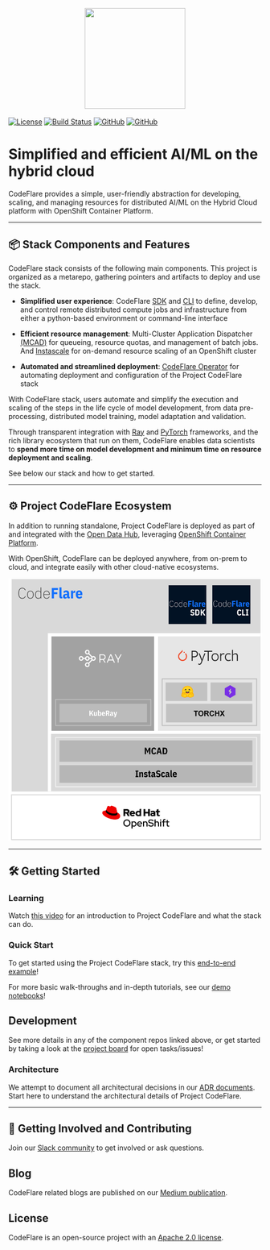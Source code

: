 <!--
{% comment %}
Copyright 2021, 2022, 2023 IBM

Licensed under the Apache License, Version 2.0 (the "License");
you may not use this file except in compliance with the License.
You may obtain a copy of the License at

http://www.apache.org/licenses/LICENSE-2.0

Unless required by applicable law or agreed to in writing, software
distributed under the License is distributed on an "AS IS" BASIS,
WITHOUT WARRANTIES OR CONDITIONS OF ANY KIND, either express or implied.
See the License for the specific language governing permissions and
limitations under the License.
{% endcomment %}
-->

<p align="center">
<img src="./images/codeflare_square.svg" width="200" height="200">
</p>

<!--
<p align="center">
<img src="./images/pipelines.svg" width="340" height="207">
</p> 
-->

[![License](https://img.shields.io/badge/license-Apache--2.0-blue.svg)](http://www.apache.org/licenses/LICENSE-2.0)
[![Build
Status](https://travis-ci.com/project-codeflare/codeflare.svg?branch=main)](https://travis-ci.com/project-codeflare/codeflare.svg?branch=main) 
[![GitHub](https://img.shields.io/badge/issue_tracking-github-blue.svg)](https://github.com/project-codeflare/codeflare/issues)
[![GitHub](https://img.shields.io/badge/CodeFlare-Join%20Slack-blue)](https://invite.playplay.io/invite?team_id=T04KQQBTDN3)

<!-- >> **⚠ UPDATE**  
> CodeFlare is evolving! Check our [updates](https://github.com/project-codeflare/codeflare#pipeline-execution-and-scaling) for CodeFlare Pipelines and related contributions to Ray Workflows under Ray project. -->

# Simplified and efficient AI/ML on the hybrid cloud

CodeFlare provides a simple, user-friendly abstraction for developing, scaling, and managing resources for distributed AI/ML on the Hybrid Cloud platform with OpenShift Container Platform.

---

## 📦 Stack Components and Features

CodeFlare stack consists of the following main components. This project is organized as a metarepo, gathering pointers and artifacts to deploy and use the stack.

* **Simplified user experience**:
CodeFlare [SDK](https://github.com/project-codeflare/codeflare-sdk) and [CLI](https://github.com/project-codeflare/codeflare-cli) to define, develop, and control remote distributed compute jobs and infrastructure from either a python-based environment or command-line interface

* **Efficient resource management**:
Multi-Cluster Application Dispatcher [(MCAD)](https://github.com/project-codeflare/multi-cluster-app-dispatcher) for queueing, resource quotas, and management of batch jobs. And [Instascale](https://github.com/project-codeflare/instacale) for on-demand resource scaling of an OpenShift cluster

* **Automated and streamlined deployment**:
[CodeFlare Operator](https://github.com/project-codeflare/codeflare-operator) for automating deployment and configuration of the Project CodeFlare stack

With CodeFlare stack, users automate and simplify the execution and scaling of the steps in the life cycle of model development, from data pre-processing, distributed model training, model adaptation and validation.

Through transparent integration with [Ray](https://github.com/ray-project/ray) and [PyTorch](https://github.com/pytorch/pytorch) frameworks, and the rich library ecosystem that run on them, CodeFlare enables data scientists to **spend more time on model development and minimum time on resource deployment and scaling**. 

See below our stack and how to get started.

--- 
## ⚙️ Project CodeFlare Ecosystem

In addition to running standalone, Project CodeFlare is deployed as part of and integrated with the [Open Data Hub](https://github.com/opendatahub-io/distributed-workloads), leveraging [OpenShift Container Platform](https://www.openshift.com). 

With OpenShift, CodeFlare can be deployed anywhere, from on-prem to cloud, and integrate easily with other cloud-native ecosystems.

<p align="center">
<img src="./images/codeflare_stack.svg" width="506" height="520">
</p>

---

## 🛠️ Getting Started

### Learning

Watch [this video](https://www.youtube.com/watch?v=OAzFBFL5B0k) for an introduction to Project CodeFlare and what the
stack can do.

### Quick Start

To get started using the Project CodeFlare stack, try this [end-to-end example](https://github.com/opendatahub-io/distributed-workloads/blob/main/Quick-Start.md)!

For more basic walk-throughs and in-depth tutorials, see our [demo notebooks](https://github.com/project-codeflare/codeflare-sdk/tree/main/demo-notebooks/guided-demos)!

## Development

See more details in any of the component repos linked above, or get started by taking a look at the [project board](https://github.com/orgs/project-codeflare/projects/8) for open tasks/issues!

### Architecture

We attempt to document all architectural decisions in our [ADR documents](https://github.com/project-codeflare/adr). Start here to understand the architectural details of Project CodeFlare.

---

## 🎉 Getting Involved and Contributing

Join our [Slack community][slack] to get involved or ask questions.

## Blog

CodeFlare related blogs are published on our [Medium publication](https://medium.com/codeflare).

## License

CodeFlare is an open-source project with an [Apache 2.0 license](LICENSE).

[codeflare-sdk]: https://github.com/project-codeflare/codeflare-sdk
[codeflare-cli]: https://github.com/project-codeflare/codeflare-cli
[mcad]: https://github.com/project-codeflare/multi-cluster-app-dispatcher
[instascale]: https://github.com/project-codeflare/instascale
[codeflare-operator]: https://github.com/project-codeflare/codeflare-operator
[distributed-workloads]: https://github.com/opendatahub-io/distributed-workloads
[quickstart]: https://github.com/opendatahub-io/distributed-workloads/blob/main/Quick-Start.md
[slack]: https://invite.playplay.io/invite?team_id=T04KQQBTDN3
[adr]: https://github.com/project-codeflare/adr
[demos]: https://github.com/project-codeflare/codeflare-sdk/tree/main/demo-notebooks/guided-demos
[board]: https://github.com/orgs/project-codeflare/projects/8
[youtube-demo]: https://www.youtube.com/watch?v=OAzFBFL5B0k